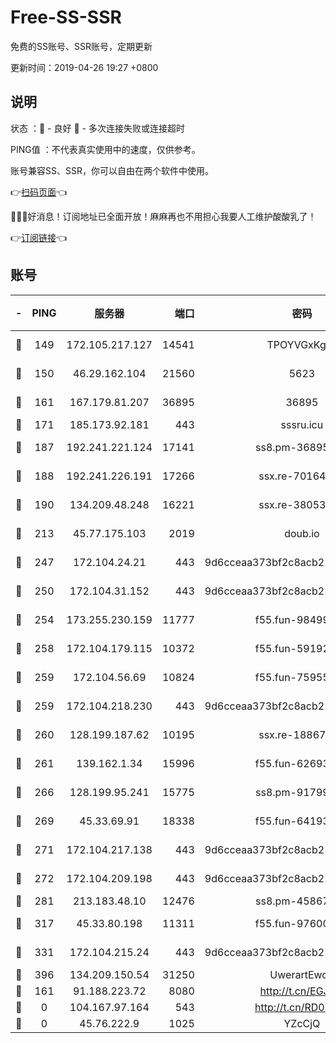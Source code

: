 # Free-SS-SSR

免费的SS账号、SSR账号，定期更新

更新时间：2019-04-26 19:27 +0800

## 说明

状态     ：🙂 - 良好 🙁 - 多次连接失败或连接超时

PING值   ：不代表真实使用中的速度，仅供参考。

账号兼容SS、SSR，你可以自由在两个软件中使用。

👉[扫码页面](https://liesauer.github.io/Free-SS-SSR/)👈

🎉🎉🎉好消息！订阅地址已全面开放！麻麻再也不用担心我要人工维护酸酸乳了！

👉[订阅链接](https://www.liesauer.net/yogurt/subscribe?ACCESS_TOKEN=DAYxR3mMaZAsaqUb)👈

## 账号

|-|PING|服务器|端口|密码|加密方式|区域|
|:----:|:----:|:-----:|-----:|:----:|:----:|:----:|
|🙂|149|172.105.217.127|14541|TPOYVGxKglpi|aes-256-cfb|JP|
|🙂|150|46.29.162.104|21560|5623|aes-128-ctr|RU|
|🙂|161|167.179.81.207|36895|36895|aes-256-cfb|JP|
|🙂|171|185.173.92.181|443|sssru.icu|rc4-md5|RU|
|🙂|187|192.241.221.124|17141|ss8.pm-36895693|aes-256-cfb|US|
|🙂|188|192.241.226.191|17266|ssx.re-70164154|aes-256-cfb|US|
|🙂|190|134.209.48.248|16221|ssx.re-38053204|aes-256-cfb|US|
|🙂|213|45.77.175.103|2019|doub.io|aes-128-ctr|SG|
|🙂|247|172.104.24.21|443|9d6cceaa373bf2c8acb22e60b6a58be6|aes-256-cfb|US|
|🙂|250|172.104.31.152|443|9d6cceaa373bf2c8acb22e60b6a58be6|aes-256-cfb|US|
|🙂|254|173.255.230.159|11777|f55.fun-98499590|aes-256-cfb|US|
|🙂|258|172.104.179.115|10372|f55.fun-59192456|aes-256-cfb|SG|
|🙂|259|172.104.56.69|10824|f55.fun-75955527|aes-256-cfb|SG|
|🙂|259|172.104.218.230|443|9d6cceaa373bf2c8acb22e60b6a58be6|aes-256-cfb|US|
|🙂|260|128.199.187.62|10195|ssx.re-18867296|aes-256-cfb|SG|
|🙂|261|139.162.1.34|15996|f55.fun-62693899|aes-256-cfb|SG|
|🙂|266|128.199.95.241|15775|ss8.pm-91799488|aes-256-cfb|SG|
|🙂|269|45.33.69.91|18338|f55.fun-64193387|aes-256-cfb|US|
|🙂|271|172.104.217.138|443|9d6cceaa373bf2c8acb22e60b6a58be6|aes-256-cfb|US|
|🙂|272|172.104.209.198|443|9d6cceaa373bf2c8acb22e60b6a58be6|aes-256-cfb|US|
|🙂|281|213.183.48.10|12476|ss8.pm-45867021|rc4-md5|RU|
|🙂|317|45.33.80.198|11311|f55.fun-97600550|aes-256-cfb|US|
|🙂|331|172.104.215.24|443|9d6cceaa373bf2c8acb22e60b6a58be6|aes-256-cfb|US|
|🙂|396|134.209.150.54|31250|UwerartEwqe|chacha20|IN|
|🙁|161|91.188.223.72|8080|http://t.cn/EGJIyrl|rc4-md5|RU|
|🙁|0|104.167.97.164|543|http://t.cn/RD0D7sx|rc4-md5|CA|
|🙁|0|45.76.222.9|1025|YZcCjQ|rc4-md5|JP|
